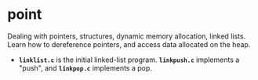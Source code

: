 # point

Dealing with pointers, structures, dynamic memory allocation, linked lists. Learn how to dereference pointers, and access data allocated on the heap.

* **`linklist.c`** is the initial linked-list program. **`linkpush.c`** implements a "push", and **`linkpop.c`** implements a pop.


